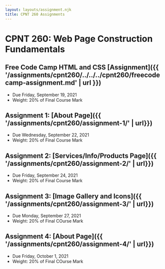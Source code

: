 ```yaml
---
layout: layouts/assignment.njk
title: CPNT 260 Assignments
---
```

# CPNT 260: Web Page Construction Fundamentals
## Free Code Camp HTML and CSS [Assignment]({{ '/assignments/cpnt260/../../../cpnt260/freecodecamp-assignment.md' | url }})
- Due Friday, September 19, 2021
- Weight: 20% of Final Course Mark

## Assignment 1: [About Page]({{ '/assignments/cpnt260/assignment-1/' | url}})
- Due Wednesday, September 22, 2021
- Weight: 20% of Final Course Mark

## Assignment 2: [Services/Info/Products Page]({{ '/assignments/cpnt260/assignment-2/' | url}})
- Due Friday, September 24, 2021
- Weight: 20% of Final Course Mark

## Assignment 3: [Image Gallery and Icons]({{ '/assignments/cpnt260/assignment-3/' | url}})
- Due Monday, September 27, 2021
- Weight: 20% of Final COurse Mark

## Assignment 4: [About Page]({{ '/assignments/cpnt260/assignment-4/' | url}})
- Due Friday, October 1, 2021
- Weight: 20% of Final COurse Mark
